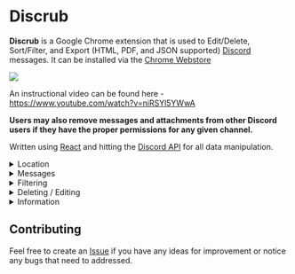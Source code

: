 



# Discrub

 **Discrub** is a Google Chrome extension that is used to Edit/Delete, Sort/Filter, and Export (HTML, PDF, and JSON supported) [Discord](https://discord.com/) messages. It can be installed via the [Chrome Webstore](https://chrome.google.com/webstore/detail/discrub/plhdclenpaecffbcefjmpkkbdpkmhhbj)


<a href="https://chrome.google.com/webstore/detail/discrub/plhdclenpaecffbcefjmpkkbdpkmhhbj"><img src="https://img.shields.io:/chrome-web-store/stars/plhdclenpaecffbcefjmpkkbdpkmhhbj?label=Discrub&logo=javascript&logoColor=89CFF0&color=89CFF0"></a>

An instructional video can be found here - https://www.youtube.com/watch?v=niRSYl5YWwA

**Users may also remove messages and attachments from other Discord users if they have the proper permissions for any given channel.**
 
 Written using [React](https://reactjs.org/) and hitting the [Discord API](https://discord.com/developers/docs/intro) for all data manipulation.

<details>
<summary>Location</summary>
<p align="center">
<img src="https://raw.githubusercontent.com/prathercc/discrub-ext/master/discrub_screenshots/z1.png">
</p>
</details>
<details>
<summary>Messages</summary>
<p align="center">
<img src="https://raw.githubusercontent.com/prathercc/discrub-ext/master/discrub_screenshots/z2.png">
</p>
<p align="center">
<img src="https://raw.githubusercontent.com/prathercc/discrub-ext/master/discrub_screenshots/z3.png">
</p>
</details>

<details>
<summary>Filtering</summary>
<p align="center">
<img src="https://raw.githubusercontent.com/prathercc/discrub-ext/master/discrub_screenshots/z4.png">
</p>
</details>

<details>
<summary>Deleting / Editing</summary>
<p align="center">
<img src="https://raw.githubusercontent.com/prathercc/discrub-ext/master/discrub_screenshots/z5.png">
</p>
<p align="center">
<img src="https://raw.githubusercontent.com/prathercc/discrub-ext/master/discrub_screenshots/z6.png">
</p>
<p align="center">
<img src="https://raw.githubusercontent.com/prathercc/discrub-ext/master/discrub_screenshots/z7.png">
</p>
</details>

<details>
<summary>Information</summary>
<p align="center">
<img src="https://raw.githubusercontent.com/prathercc/discrub-ext/master/discrub_screenshots/z8.png">
</p>
</details>




## Contributing

Feel free to create an [Issue](https://github.com/prathercc/discrub-ext/issues) if you have any ideas for improvement or notice any bugs that need to addressed.


 

